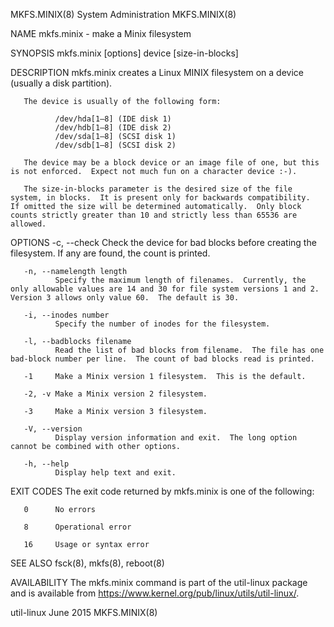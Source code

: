 MKFS.MINIX(8)                                                                                                                                    System Administration                                                                                                                                    MKFS.MINIX(8)

NAME
       mkfs.minix - make a Minix filesystem

SYNOPSIS
       mkfs.minix [options] device [size-in-blocks]

DESCRIPTION
       mkfs.minix creates a Linux MINIX filesystem on a device (usually a disk partition).

       The device is usually of the following form:

              /dev/hda[1–8] (IDE disk 1)
              /dev/hdb[1–8] (IDE disk 2)
              /dev/sda[1–8] (SCSI disk 1)
              /dev/sdb[1–8] (SCSI disk 2)

       The device may be a block device or an image file of one, but this is not enforced.  Expect not much fun on a character device :-).

       The size-in-blocks parameter is the desired size of the file system, in blocks.  It is present only for backwards compatibility.  If omitted the size will be determined automatically.  Only block counts strictly greater than 10 and strictly less than 65536 are allowed.

OPTIONS
       -c, --check
              Check the device for bad blocks before creating the filesystem.  If any are found, the count is printed.

       -n, --namelength length
              Specify the maximum length of filenames.  Currently, the only allowable values are 14 and 30 for file system versions 1 and 2.  Version 3 allows only value 60.  The default is 30.

       -i, --inodes number
              Specify the number of inodes for the filesystem.

       -l, --badblocks filename
              Read the list of bad blocks from filename.  The file has one bad-block number per line.  The count of bad blocks read is printed.

       -1     Make a Minix version 1 filesystem.  This is the default.

       -2, -v Make a Minix version 2 filesystem.

       -3     Make a Minix version 3 filesystem.

       -V, --version
              Display version information and exit.  The long option cannot be combined with other options.

       -h, --help
              Display help text and exit.

EXIT CODES
       The exit code returned by mkfs.minix is one of the following:

       0      No errors

       8      Operational error

       16     Usage or syntax error

SEE ALSO
       fsck(8), mkfs(8), reboot(8)

AVAILABILITY
       The mkfs.minix command is part of the util-linux package and is available from https://www.kernel.org/pub/linux/utils/util-linux/.

util-linux                                                                                                                                             June 2015                                                                                                                                          MKFS.MINIX(8)
